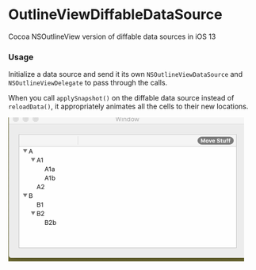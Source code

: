 # OutlineViewDiffableDataSource
Cocoa NSOutlineView version of diffable data sources in iOS 13

### Usage

Initialize a data source and send it its own `NSOutlineViewDataSource` and `NSOutlineViewDelegate` to pass through the calls.

When you call `applySnapshot()` on the diffable data source instead of `reloadData()`, it appropriately animates all the cells to their new locations.

![Sample app](diff.gif)

